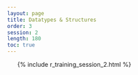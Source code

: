```yaml
---
layout: page
title: Datatypes & Structures
order: 3
session: 2
length: 180
toc: true
---
```



<ol>
{% include r_training_session_2.html %}
</ol>


